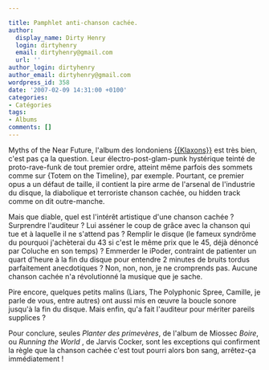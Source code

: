 ```yaml
---

title: Pamphlet anti-chanson cachée.
author:
  display_name: Dirty Henry
  login: dirtyhenry
  email: dirtyhenry@gmail.com
  url: ''
author_login: dirtyhenry
author_email: dirtyhenry@gmail.com
wordpress_id: 358
date: '2007-02-09 14:31:00 +0100'
categories:
- Catégories
tags:
- Albums
comments: []
---
```

Myths of the Near Future, l'album des londoniens <a href="http://myspace.com/klaxons">{{Klaxons}}</a> est très bien, c'est pas ça la question.
Leur électro-post-glam-punk hystérique teinté de proto-rave-funk de tout premier ordre, atteint même parfois des sommets comme sur {Totem on the Timeline}, par exemple.
Pourtant, ce premier opus a un défaut de taille, il contient la pire arme de l'arsenal de l'industrie du disque, la diabolique et terroriste chanson cachée, ou hidden track comme on dit outre-manche.

Mais que diable, quel est l'intérêt artistique d'une chanson cachée ?
Surprendre l'auditeur ?
Lui asséner le coup de grâce avec la chanson qui tue et à laquelle il ne s'attend pas ?
Remplir le disque (le fameux syndrôme du pourquoi j'achèterai du 43 si c'est le même prix que le 45, déjà dénoncé par Coluche en son temps) ?
Emmerder le iPoder, contraint de patienter un quart d'heure à la fin du disque pour entendre 2 minutes de bruits tordus parfaitement anecdotiques ?
Non, non, non, je ne cromprends pas. Aucune chanson cachée n'a révolutionné la musique que je sache.

Pire encore, quelques petits malins (Liars, The Polyphonic Spree, Camille, je parle de vous, entre autres) ont aussi mis en œuvre la boucle sonore jusqu'à la fin du disque. Mais enfin, qu'a fait l'auditeur pour mériter pareils supplices ?

Pour conclure, seules <span style="font-style:italic;">Planter des primevères</span>, de l'album de Miossec <span style="font-style:italic;">Boire</span>, ou <span style="font-style:italic;">Running the World</span> , de Jarvis Cocker, sont les exceptions qui confirment la règle que la chanson cachée c'est tout pourri alors bon sang, arrêtez-ça immédiatement !
